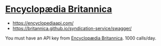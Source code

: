 # [Encyclopædia Britannica](britannica.com)

* <https://encyclopediaapi.com/>
* <https://britannica.github.io/syndication-service/swagger/>

You must have an API key from [Encyclopædia Britannica](https://encyclopediaapi.com/register/index). 1000 calls/day.
